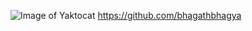 ![Image of Yaktocat](https://octodex.github.com/images/yaktocat.png)
 https://github.com/bhagathbhagya
